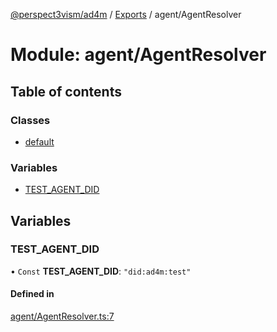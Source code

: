 [@perspect3vism/ad4m](../README.md) / [Exports](../modules.md) / agent/AgentResolver

# Module: agent/AgentResolver

## Table of contents

### Classes

- [default](../classes/agent_AgentResolver.default.md)

### Variables

- [TEST\_AGENT\_DID](agent_AgentResolver.md#test_agent_did)

## Variables

### TEST\_AGENT\_DID

• `Const` **TEST\_AGENT\_DID**: ``"did:ad4m:test"``

#### Defined in

[agent/AgentResolver.ts:7](https://github.com/perspect3vism/ad4m/blob/d9ddd7e2/core/src/agent/AgentResolver.ts#L7)
